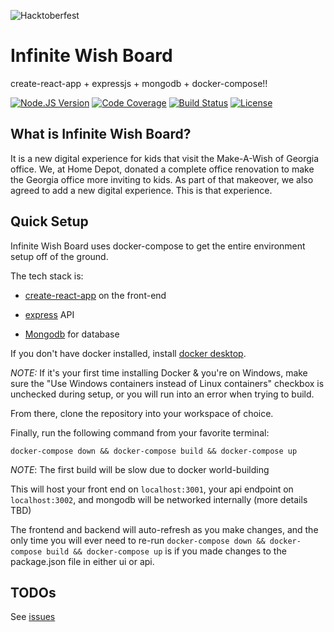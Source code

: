 ![Hacktoberfest](https://hacktoberfest.digitalocean.com/assets/logo-hf19-header-8245176fe235ab5d942c7580778a914110fa06a23c3d55bf40e2d061809d8785.svg)

# Infinite Wish Board
create-react-app + expressjs + mongodb + docker-compose!!

[![Node.JS Version](https://img.shields.io/badge/node.js-10.16.3-00ADD8.svg?style=flat)](https://nodejs.org/en/) 
[![Code Coverage](https://img.shields.io/codecov/c/github/homedepot/infinite-wish-board.svg?style=flat)](https://codecov.io/gh/homedepot/infinite-wish-board)
[![Build Status](https://travis-ci.org/homedepot/infinite-wish-board.svg?branch=master)](https://travis-ci.org/homedepot/infinite-wish-board)
[![License](https://img.shields.io/badge/License-Apache%202.0-blue.svg?style=flat)](LICENSE)

## What is Infinite Wish Board?

It is a new digital experience for kids that visit the Make-A-Wish of Georgia office. We, at Home Depot, donated a complete office renovation to make the Georgia office more inviting to kids. As part of that makeover, we also agreed to add a new digital experience. This is that experience. 


## Quick Setup

Infinite Wish Board uses docker-compose to get the entire environment setup off of the ground.

The tech stack is: 

- [create-react-app](https://github.com/facebook/create-react-app) on the front-end

- [express](https://expressjs.com/) API

- [Mongodb](https://www.mongodb.com/) for database 

If you don't have docker installed, install [docker desktop](https://www.docker.com/products/docker-desktop).

*NOTE:* If it's your first time installing Docker & you're on Windows, make sure the "Use Windows containers instead of Linux containers" checkbox is unchecked during setup, or you will run into an error when trying to build.

From there, clone the repository into your workspace of choice.

Finally, run the following command from your favorite terminal:

```
docker-compose down && docker-compose build && docker-compose up
```

*NOTE*: The first build will be slow due to docker world-building

This will host your front end on `localhost:3001`, your api endpoint on `localhost:3002`, and mongodb will be networked internally (more details TBD)

The frontend and backend will auto-refresh as you make changes, and the only time you will ever need to re-run `docker-compose down && docker-compose build && docker-compose up` 
is if you made changes to the package.json file in either ui or api.
 

## TODOs

See [issues](github.com/homedepot/infinite-wish-board/issues)
